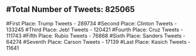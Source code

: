 #Total Number of Tweets: 825065 
---
#First Place: Trump Tweets - 289734
#Second Place: Clinton Tweets - 133245
#Third Place: Jeb! Tweets - 120421
#Fourth Place: Cruz Tweets - 111743
#Fifth Place: Rubio Tweets - 76868
#Sixth Place: Sanders Tweets - 64274
#Seventh Place: Carson Tweets - 17139
#Last Place: Kasich Tweets - 11641
